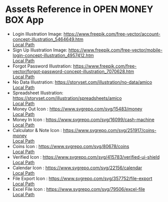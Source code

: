 # Assets Reference in OPEN MONEY BOX App

* Login Illustration Image: https://www.freepik.com/free-vector/account-concept-illustration_5464649.htm <br />
  [Local Path](/app/src/main/res/drawable/ic_account_amico.xml)<br />
* Sign Up Illustration Image: https://www.freepik.com/free-vector/mobile-login-concept-illustration_4957412.htm <br />
  [Local Path](/app/src/main/res/drawable/ic_mobile_login_amico.xml)<br />
* Forgot Password Illustration: https://www.freepik.com/free-vector/forgot-password-concept-illustration_7070628.htm <br />
  [Local Path](/app/src/main/res/drawable/ic_forgot_password_amico.xml)<br />
* No Data Illustration: https://storyset.com/illustration/no-data/amico <br />
  [Local Path](/app/src/main/res/drawable/ic_no_data_amico.xml)<br />
* Spreadsheet Illustration: https://storyset.com/illustration/spreadsheets/amico <br />
  [Local Path](/app/src/main/res/drawable/ic_spreadsheets_amico.xml)<br />
* Money Out Icon : https://www.svgrepo.com/svg/15483/money <br />
  [Local Path](/app/src/main/res/drawable/ic_moneyout_svgrepo_com.xml)<br />
* Money In Icon : https://www.svgrepo.com/svg/16099/cash-machine <br />
  [Local Path](/app/src/main/res/drawable/ic_moneyin_svgrepo_com.xml)<br />
* Calculator & Note Icon : https://www.svgrepo.com/svg/251917/coins-money<br />
  [Local Path](/app/src/main/res/drawable/ic_calc_note_svgrepo_com.xml)<br />
* Coins Icon : https://www.svgrepo.com/svg/80678/coins <br />
  [Local Path](/app/src/main/res/drawable/ic_coins_svgrepo_com.xml)<br />
* Verified Icon : https://www.svgrepo.com/svg/415783/verified-ui-shield <br />
  [Local Path](/app/src/main/res/drawable/ic_verified_svgrepo_com.xml)<br />
* Calendar Icon : https://www.svgrepo.com/svg/22156/calendar<br />
  [Local Path](/app/src/main/res/drawable/ic_calendar_svgrepo_com.xml)<br />
* File Export Icon : https://www.svgrepo.com/svg/357752/file-export<br />
  [Local Path](/app/src/main/res/drawable/ic_file_export_svgrepo_com.xml)<br />
* Excel File Icon : https://www.svgrepo.com/svg/79506/excel-file<br />
  [Local Path](/app/src/main/res/drawable/ic_excel_file_svgrepo_com.xml)<br />
